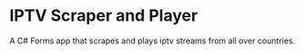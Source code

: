 # IPTV Scraper and Player
 A C# Forms app that scrapes and plays iptv streams from all over countries.
